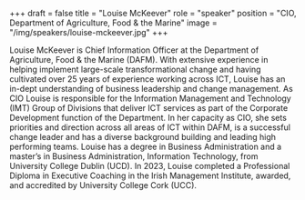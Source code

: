 +++
draft = false
title = "Louise McKeever"
role = "speaker"
position = "CIO, Department of Agriculture, Food & the Marine"
image = "/img/speakers/louise-mckeever.jpg"
+++

Louise McKeever is Chief Information Officer at the Department of Agriculture, Food & the Marine (DAFM). With extensive experience in helping implement large-scale transformational change and having cultivated over 25 years of experience working across ICT, Louise has an in-dept understanding of business leadership and change management. 
As CIO Louise is responsible for the Information Management and Technology (IMT) Group of Divisions that deliver ICT services as part of the Corporate Development function of the Department. In her capacity as CIO, she sets priorities and direction across all areas of ICT within DAFM, is a successful change leader and has a diverse background building and leading high performing teams. 
Louise has a degree in Business Administration and a master’s in Business Administration, Information Technology, from University College Dublin (UCD). In 2023, Louise completed a Professional Diploma in Executive Coaching in the Irish Management Institute, awarded, and accredited by University College Cork (UCC). 